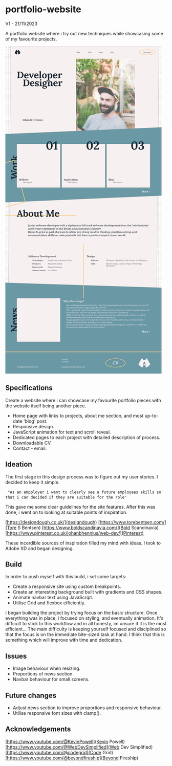 # portfolio-website

V1 - 21/11/2023

A portfolio website where i try out new techniques while showcasing some of my favourite projects. 


![Image of initial website design](assets/images/site-design.png)

## Specifications

Create a website where i can showcase my favourite portfolio pieces with the website itself being another piece.

- Home page with links to projects, about me section, and most up-to-date 'blog' post. 
- Responsive design. 
- JavaScript animation for text and scroll reveal.
- Dedicated pages to each project with detailed description of process.
- Downloadable CV.
- Contact - email.


## Ideation

The first stage in this design process was to figure out my user stories. I decided to keep it simple.

     "As an empployer i want to clearly see a future employees skills so that i can decided if they are suitable for the role"

This gave me some clear guidelines for the site features. After this was done, i went on to  looking at suitable points of inspiration. 

[https://designdough.co.uk/](designdough)
[https://www.torebentsen.com/](Tore S Bentsen)
[https://www.boldscandinavia.com/](Bold Scandinavia)
[https://www.pinterest.co.uk/johanbhennius/web-dev/](Pinterest)

These incerdible sources of inspiration filled my mind with ideas. I took to Adobe XD and began designing.

## Build

In order to push myself with this build, i set some targets:

- Create a responsive site using custom breakpoints.
- Create an interesting background built with gradients and CSS shapes.
- Animate navbar text using JavaScript.
- Utilise Grid and flexbox efficiently.

I began building the project by trying focus on the basic structure. Once everything was in place, i focused on styling, and eventually animation. 
It's difficult to stick to this workflow and in all honesty, im unsure if it is the most efficient... 
The main difficulty is keeping yourself focused and disciplined so that the focus is on the immediate bite-sized task at hand. 
I think that this is something which will improve with time and dedication. 

## Issues

- Image behaviour when resizing.
- Proportions of news section.
- Navbar behaviour for small screens.

## Future changes

- Adjust news section to improve proportions and responsive behaviour.
- Utilise responsive font sizes with clamp().

## Acknowledgements

[https://www.youtube.com/@KevinPowell](Kevin Powell)
[https://www.youtube.com/@WebDevSimplified](Web Dev Simplified)
[https://www.youtube.com/@codegrid](Code Grid)
[https://www.youtube.com/@beyondfireship](Beyond Fireship)

